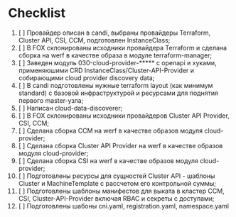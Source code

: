 # Checklist

1. [ ] Провайдер описан в candi, выбраны провайдеры Terraform, Cluster API, CSI, CCM, подготовлен InstanceClass;
2. [ ] В FOX склонированы исходники провайдера Terraform и сделана сборка на werf в качестве образа в модуле terraform-manager;
3. [ ] Заведен модуль 030-cloud-provider-***** с openapi и хуками, применяюшими CRD InstanceClass/Cluster-API-Provider и собирающими cloud provider discovery data;
4. [ ] В candi подготовлены нужные terraform layout (как минимум standard) с базовой инфраструктурой и ресурсами для поднятия первого master-узла;
5. [ ] Написан cloud-data-discoverer;
6. [ ] В FOX склонированы исходники провайдеров Cluster API Provider, CSI, CCM;
7. [ ] Сделана сборка CCM на werf в качестве образов модуля cloud-provider;
8. [ ] Сделана сборка Cluster API Provider на werf в качестве образов модуля cloud-provider;
9. [ ] Сделана сборка CSI на werf в качестве образов модуля cloud-provider;
10. [ ] Подготовлены ресурсы для сущностей Cluster API - шаблоны Cluster и MachineTemplate с рассчетом его контрольной суммы;
11. [ ] Подготовлены шаблоны манифестов для выката в кластер CCM, CSI, Cluster-API-Provider включая RBAC и секреты с доступами;
12. [ ] Подготовлены шабоны cni.yaml, registration.yaml, namespace.yaml
